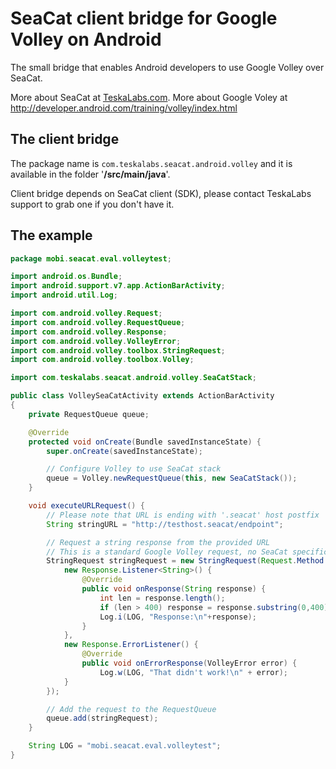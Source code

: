 # SeaCat client bridge for Google Volley on Android

The small bridge that enables Android developers to use Google Volley over SeaCat.

More about SeaCat at [TeskaLabs.com](http://teskalabs.com/).
More about Google Voley at http://developer.android.com/training/volley/index.html

## The client bridge

The package name is `com.teskalabs.seacat.android.volley` and it is available in the folder '**/src/main/java**'.

Client bridge depends on SeaCat client (SDK), please contact TeskaLabs support to grab one if you don't have it.

## The example

```java
package mobi.seacat.eval.volleytest;

import android.os.Bundle;
import android.support.v7.app.ActionBarActivity;
import android.util.Log;

import com.android.volley.Request;
import com.android.volley.RequestQueue;
import com.android.volley.Response;
import com.android.volley.VolleyError;
import com.android.volley.toolbox.StringRequest;
import com.android.volley.toolbox.Volley;

import com.teskalabs.seacat.android.volley.SeaCatStack;

public class VolleySeaCatActivity extends ActionBarActivity
{
    private RequestQueue queue;

    @Override
    protected void onCreate(Bundle savedInstanceState) {
        super.onCreate(savedInstanceState);

        // Configure Volley to use SeaCat stack
        queue = Volley.newRequestQueue(this, new SeaCatStack());
    }

    void executeURLRequest() {
        // Please note that URL is ending with '.seacat' host postfix
        String stringURL = "http://testhost.seacat/endpoint";

        // Request a string response from the provided URL
        // This is a standard Google Volley request, no SeaCat specific changes are needed
        StringRequest stringRequest = new StringRequest(Request.Method.GET, stringURL,
            new Response.Listener<String>() {
                @Override
                public void onResponse(String response) {
                    int len = response.length();
                    if (len > 400) response = response.substring(0,400);
                    Log.i(LOG, "Response:\n"+response);
                }
            },
            new Response.ErrorListener() {
                @Override
                public void onErrorResponse(VolleyError error) {
                    Log.w(LOG, "That didn't work!\n" + error);
            }
        });

        // Add the request to the RequestQueue
        queue.add(stringRequest);
    }

    String LOG = "mobi.seacat.eval.volleytest";
}
```

